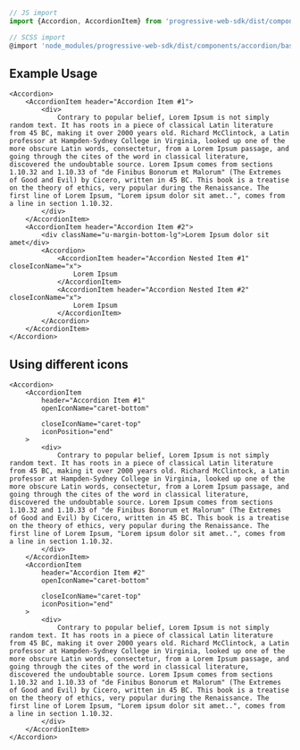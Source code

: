 ```js
// JS import
import {Accordion, AccordionItem} from 'progressive-web-sdk/dist/components/accordion'

// SCSS import
@import 'node_modules/progressive-web-sdk/dist/components/accordion/base';
```


## Example Usage

    <Accordion>
        <AccordionItem header="Accordion Item #1">
            <div>
                Contrary to popular belief, Lorem Ipsum is not simply random text. It has roots in a piece of classical Latin literature from 45 BC, making it over 2000 years old. Richard McClintock, a Latin professor at Hampden-Sydney College in Virginia, looked up one of the more obscure Latin words, consectetur, from a Lorem Ipsum passage, and going through the cites of the word in classical literature, discovered the undoubtable source. Lorem Ipsum comes from sections 1.10.32 and 1.10.33 of "de Finibus Bonorum et Malorum" (The Extremes of Good and Evil) by Cicero, written in 45 BC. This book is a treatise on the theory of ethics, very popular during the Renaissance. The first line of Lorem Ipsum, "Lorem ipsum dolor sit amet..", comes from a line in section 1.10.32.
            </div>
        </AccordionItem>
        <AccordionItem header="Accordion Item #2">
            <div className="u-margin-bottom-lg">Lorem Ipsum dolor sit amet</div>
            <Accordion>
                <AccordionItem header="Accordion Nested Item #1" closeIconName="x">
                    Lorem Ipsum
                </AccordionItem>
                <AccordionItem header="Accordion Nested Item #2" closeIconName="x">
                    Lorem Ipsum
                </AccordionItem>
            </Accordion>
        </AccordionItem>
    </Accordion>

## Using different icons

    <Accordion>
        <AccordionItem
            header="Accordion Item #1"
            openIconName="caret-bottom"

            closeIconName="caret-top"
            iconPosition="end"
        >
            <div>
                Contrary to popular belief, Lorem Ipsum is not simply random text. It has roots in a piece of classical Latin literature from 45 BC, making it over 2000 years old. Richard McClintock, a Latin professor at Hampden-Sydney College in Virginia, looked up one of the more obscure Latin words, consectetur, from a Lorem Ipsum passage, and going through the cites of the word in classical literature, discovered the undoubtable source. Lorem Ipsum comes from sections 1.10.32 and 1.10.33 of "de Finibus Bonorum et Malorum" (The Extremes of Good and Evil) by Cicero, written in 45 BC. This book is a treatise on the theory of ethics, very popular during the Renaissance. The first line of Lorem Ipsum, "Lorem ipsum dolor sit amet..", comes from a line in section 1.10.32.
            </div>
        </AccordionItem>
        <AccordionItem
            header="Accordion Item #2"
            openIconName="caret-bottom"

            closeIconName="caret-top"
            iconPosition="end"
        >
            <div>
                Contrary to popular belief, Lorem Ipsum is not simply random text. It has roots in a piece of classical Latin literature from 45 BC, making it over 2000 years old. Richard McClintock, a Latin professor at Hampden-Sydney College in Virginia, looked up one of the more obscure Latin words, consectetur, from a Lorem Ipsum passage, and going through the cites of the word in classical literature, discovered the undoubtable source. Lorem Ipsum comes from sections 1.10.32 and 1.10.33 of "de Finibus Bonorum et Malorum" (The Extremes of Good and Evil) by Cicero, written in 45 BC. This book is a treatise on the theory of ethics, very popular during the Renaissance. The first line of Lorem Ipsum, "Lorem ipsum dolor sit amet..", comes from a line in section 1.10.32.
            </div>
        </AccordionItem>
    </Accordion>
